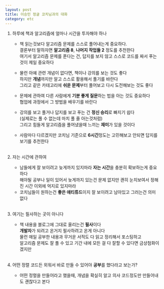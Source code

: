 ```yaml
---
layout: post
title: 이승민 정글 코치님과의 대화
category: etc
---
```


1. 하루에 책과 알고리즘에 얼마나 시간을 투자해야 하나
    - 책 읽는것보다 알고리즘 문제를 스스로 풀어내는게 중요하다.  
      결론부터 말하자면 **알고리즘 8**, **나머지 작업들 2** 정도를 추천한다  
      여기서 알고리즘 문제를 푼다는 건, 답지를 보지 않고 스스로 코드를 짜서 푸는 것이 제일 중요하다  

    - 물런 아예 관련 개념이 없다면, 책이나 강의를 보는 것도 좋다   
      하지만 **개념**까지만 알고 스스로 활용해서 풀기를 바란다  
      그리고 같은 카테고리에 **쉬운 문제**부터 풀어보고 다시 도전해보는 것도 좋다  

    - 문제에 관하여 다른 사람에게 **기분 좋게 질문**하는 법을 아는 것도 중요하다  
      협업에 과정에서 그 방법을 배우기를 바란다
      
    - 강의를 보고 풀거나 답지를 보고 푸는 건 **정신 승리**로 빠지기 쉽다  
      (실제로는 풀 수 없는데 마치 풀 줄 아는것처럼)  
      그리고 힘들게 알고리즘을 풀어냈을때 느끼는 **재미**가 있을 것이다

    - 사람마다 다르겠지만 코치님 기준으로 **6시간**정도는 고민해보고 안되면 답지를 보기를 추천한다      
&nbsp;
      
2. 자는 시간에 관하여
    - 남들에게 잘 보이려고 늦게까지 있지마라 **자는 시간**을 충분히 확보하는게 중요하다    
      해야될 공부나 일이 있어서 늦게까지 있는건 문제 없지만 괜히 눈치보여서 정해진 시간 이외에 억지로 있지마라   
    - 코치님들이 원하는건 **좋은 애티튜드**이지 잘 보이려고 남아있고 그러는건 의미 없다      
&nbsp;

3. 여기는 필사하는 곳이 아니다
    - 책 내용을 블로그에 그대로 올리는건 **필사**이다   
      **개발자**가 되려고 온거지 필사하려고 온게 아니다  
      물런 매일 공부한 내용과 무거운 서적도 다 읽고 정리해서 포스팅하고  
      알고리즘 문제도 잘 풀 수 있고 기간 내에 모든 걸 다 잘할 수 있다면 금상첨화이겠지만  
&nbsp;

4. 어떤 정렬 코드든 외워서 바로 만들 수 있어야 **공부**를 했다라고 보는가?
    - 어떤 정렬을 만들어라고 했을때, 개념을 확실히 알고 의사 코드정도만 만들어내도 괜찮다고 본다